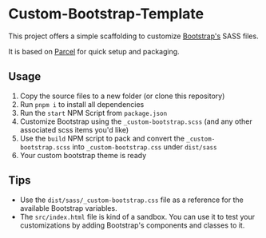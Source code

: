 # Custom-Bootstrap-Template

This project offers a simple scaffolding to customize [Bootstrap's](https://getbootstrap.com/docs/5.3/getting-started/introduction/) SASS files.

It is based on [Parcel](https://parceljs.org/) for quick setup and packaging.

## Usage

1. Copy the source files to a new folder (or clone this repository)
2. Run `pnpm i` to install all dependencies
3. Run the `start` NPM Script from `package.json`
4. Customize Bootstrap using the `_custom-bootstrap.scss` (and any other associated scss items you'd like)
5. Use the `build` NPM script to pack and convert the `_custom-bootstrap.scss` into `_custom-bootstrap.css` under `dist/sass`
6. Your custom bootstrap theme is ready

## Tips

- Use the `dist/sass/_custom-bootstrap.css` file as a reference for the available Bootstrap variables.
- The `src/index.html` file is kind of a sandbox. You can use it to test your customizations by adding Bootstrap's components and classes to it.
